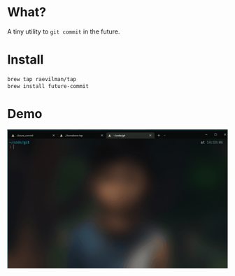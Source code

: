 # What?
A tiny utility to `git commit` in the future.  



# Install


```
brew tap raevilman/tap
brew install future-commit
```

# Demo

![](./assets/demo.gif)